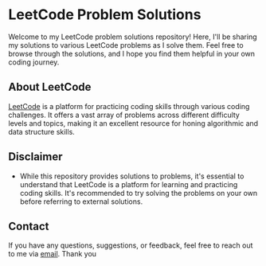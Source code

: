 # LeetCode Problem Solutions

Welcome to my LeetCode problem solutions repository! Here, I'll be sharing my solutions to various LeetCode problems as I solve them. Feel free to browse through the solutions, and I hope you find them helpful in your own coding journey.

## About LeetCode

[LeetCode](https://leetcode.com/) is a platform for practicing coding skills through various coding challenges. It offers a vast array of problems across different difficulty levels and topics, making it an excellent resource for honing algorithmic and data structure skills.

## Disclaimer

- While this repository provides solutions to problems, it's essential to understand that LeetCode is a platform for learning and practicing coding skills. It's recommended to try solving the problems on your own before referring to external solutions.

## Contact

If you have any questions, suggestions, or feedback, feel free to reach out to me via [email](mailto:shubhamshakya369@gmail.com). Thank you
